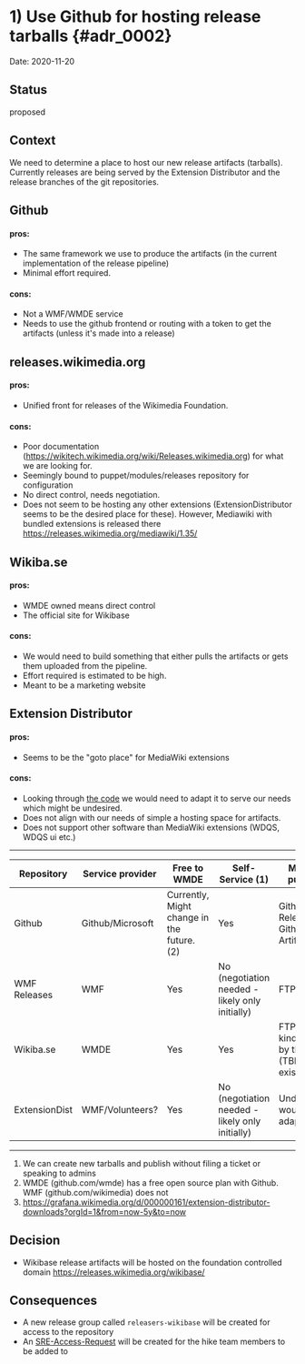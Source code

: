# 1) Use Github for hosting release tarballs {#adr_0002}

Date: 2020-11-20

## Status

proposed

## Context

We need to determine a place to host our new release artifacts (tarballs). 
Currently releases are being served by the Extension Distributor and the release branches of the git repositories.

## Github

#### pros: 

- The same framework we use to produce the artifacts (in the current implementation of the release pipeline)
- Minimal effort required.

#### cons:

- Not a WMF/WMDE service
- Needs to use the github frontend or routing with a token to get the artifacts (unless it's made into a release)

## releases.wikimedia.org

#### pros: 

- Unified front for releases of the Wikimedia Foundation.

#### cons:

- Poor documentation (https://wikitech.wikimedia.org/wiki/Releases.wikimedia.org) for what we are looking for.
- Seemingly bound to puppet/modules/releases repository for configuration
- No direct control, needs negotiation. 
- Does not seem to be hosting any other extensions (ExtensionDistributor seems to be the desired place for these). However, Mediawiki with bundled extensions is released there https://releases.wikimedia.org/mediawiki/1.35/

## Wikiba.se

#### pros: 

- WMDE owned means direct control
- The official site for Wikibase

#### cons:

- We would need to build something that either pulls the artifacts or gets them uploaded from the pipeline. 
- Effort required is estimated to be high.
- Meant to be a marketing website

## Extension Distributor

#### pros: 

- Seems to be the "goto place" for MediaWiki extensions

#### cons:

- Looking through [the code](https://github.com/wikimedia/labs-tools-extdist) we would need to adapt it to serve our needs which might be undesired.
- Does not align with our needs of simple a hosting space for artifacts.
- Does not support other software than MediaWiki extensions (WDQS, WDQS ui etc.)

---

| Repository    | Service provider   | Free to WMDE                   | Self-Service (1)       | Method of publishing                                 | Visibility/Current usage  | Estimated effort  | Documentation | URL                       | Trusted |
| ------------- |------------------- | ------------------------------ | ---------------------- | ---------------------------------------------------- | -------------- | ----------------- | ------------- | --------------------------|---------|
| Github        | Github/Microsoft          | Currently, Might change in the future. (2)                      | Yes                    | Github Releases / Github Action Artifact             | -	           | Low               | Good          | github.com/wikimedia/     |   no    |
| WMF Releases  | WMF          | Yes                            | No (negotiation needed - likely only initially)         | FTP/SFTP/SCP                                                  | -              | High              | Poor          | releases.wikimedia.org    |   yes   |
| Wikiba.se     | WMDE       | Yes                            | Yes                    | FTP or some kind of pulling by the server (TBD - not existing yet)           | -              | High              | Poor (non existent)         | wikiba.se, or releases.wikiba.se                 |   yes   |
| ExtensionDist | WMF/Volunteers?          | Yes                            | No (negotiation needed - likely only initially)          | Undefined, would need adaptations                    | Low (3)        | Very High              | Poor          | extdist.wmflabs.org/dist/ |   yes   | 

---

1. We can create new tarballs and publish without filing a ticket or speaking to admins
2. WMDE (github.com/wmde) has a free open source plan with Github. WMF (github.com/wikimedia) does not
3. https://grafana.wikimedia.org/d/000000161/extension-distributor-downloads?orgId=1&from=now-5y&to=now

## Decision

* Wikibase release artifacts will be hosted on the foundation controlled domain https://releases.wikimedia.org/wikibase/ 
## Consequences

* A new release group called `releasers-wikibase` will be created for access to the repository
* An [SRE-Access-Request] will be created for the hike team members to be added to

[SRE-Access-Request]: https://phabricator.wikimedia.org/tag/sre-access-requests/

